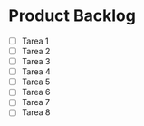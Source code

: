 # Product Backlog
- [ ] Tarea 1 
- [ ] Tarea 2 
- [ ] Tarea 3 
- [ ] Tarea 4 
- [ ] Tarea 5 
- [ ] Tarea 6 
- [ ] Tarea 7 
- [ ] Tarea 8 
